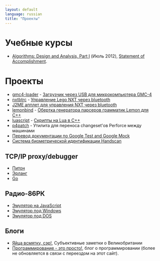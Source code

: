 ```yaml
---
layout: default
language: russian
title: "Проекты"
---
```

# Учебные курсы

* [Algorithms: Design and Analysis, Part I][] (Июль 2012), [Statement of Accomplishment][Algorithms: Design and Analysis, Part I, Statement of Accomplishment].

[Algorithms: Design and Analysis, Part I]: https://class.coursera.org/algo-2012-002/class/index
[Algorithms: Design and Analysis, Part I, Statement of Accomplishment]: /files/education/2012/coursera/stanford/algo1/statement-of-accomplishment.pdf

# Проекты

* [gmc4-loader][] - [Загрузчик через USB для микрокомпьютера GMC-4][]
* [nxtbtrc][] - [Управление Lego NXT через bluetooth][]
* [J2ME апплет для управления NXT через bluetooth][NXT Brick remote control over Bluetooth]
* [lemonbind][] - [Обертка генератора парсеров грамматик Lemon для C++][]
* [luascript][] - [Скрипты на Lua в С++][]
* [p4patch][] - Утилита для переноса changeset'ов Perforce между машинами
* [Перевод документации по Google Test and Google Mock][]
* [Система биометрической идентификации Handscan][]

[gmc4-loader]: https://github.com/begoon/gmc4-loader/
[Загрузчик через USB для микрокомпьютера GMC-4]: http://demin.ws/blog/russian/2012/07/25/gmc4-loader-assembled/

## TCP/IP proxy/debugger

* [Питон][py-tcpspy]
* [Эрланг][erl-tcpspy]
* [Go][go-tcpspy]

## Радио-86РК

* [Эмулятор на JavaScript][Эмулятор Радио-86РК на JavaScript]
* [Эмулятор под Windows][Эмулятор Радио-86РК под Windows]
* [Эмулятор под DOS][Эмулятор Радио-86РК под DOS]

## Блоги

* [Яйца всмятку, сэр!][], Субъективные заметки о Великобритании
* [Программирование - это просто!][], блог о программировании (более не обновляется в связи с переездом на этот сайт).

[Эмулятор Радио-86РК на JavaScript]: http://radio86.googlecode.com
[Эмулятор Радио-86РК под Windows]: /projects/radio86/emulator/windows/
[Эмулятор Радио-86РК под DOS]: /projects/radio86/emulator/dos/

[nxtbtrc]: http://code.google.com/p/nxtbtrc
[Управление Lego NXT через bluetooth]: /blog/russian/2009/06/24/lego-nxt-remote-control-via-bluetooth/
[NXT Brick remote control over Bluetooth]: /projects/lego/nxt/bluetooth/
[lemonbind]: http://code.google.com/p/lemonbind/
[Обертка генератора парсеров грамматик Lemon для C++]: /blog/russian/2009/07/06/wrapper-for-lemon/
[Перевод документации по Google Test and Google Mock]: http://code.google.com/p/googletest-translations/
[Скрипты на Lua в С++]: /blog/russian/2009/06/12/lua-scripts-in-cpp/
[luascript]: http://code.google.com/p/luascript
[p4patch]: http://code.google.com/p/p4patch
[Система биометрической идентификации Handscan]: http://handscan.ru/

[py-tcpspy]: https://github.com/begoon/py-tcpspy
[erl-tcpspy]: https://github.com/begoon/erl-tcpspy
[go-tcpspy]: https://github.com/begoon/go-tcpspy

[Яйца всмятку, сэр!]: http://english-eggs.blogspot.com
[Программирование - это просто!]: http://easy-coding.blogspot.com
